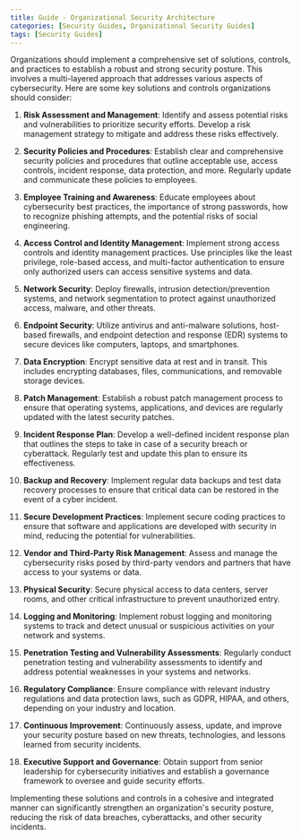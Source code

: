 ```yaml
---
title: Guide - Organizational Security Architecture 
categories: [Security Guides, Organizational Security Guides] 
tags: [Security Guides]
---
```


Organizations should implement a comprehensive set of solutions, controls, and practices to establish a robust and strong security posture. This involves a multi-layered approach that addresses various aspects of cybersecurity. Here are some key solutions and controls organizations should consider:

1. __Risk Assessment and Management__:
   Identify and assess potential risks and vulnerabilities to prioritize security efforts. Develop a risk management strategy to mitigate and address these risks effectively.

2. __Security Policies and Procedures__:
   Establish clear and comprehensive security policies and procedures that outline acceptable use, access controls, incident response, data protection, and more. Regularly update and communicate these policies to employees.

3. __Employee Training and Awareness__:
   Educate employees about cybersecurity best practices, the importance of strong passwords, how to recognize phishing attempts, and the potential risks of social engineering.

4. __Access Control and Identity Management__:
   Implement strong access controls and identity management practices. Use principles like the least privilege, role-based access, and multi-factor authentication to ensure only authorized users can access sensitive systems and data.

5. __Network Security__:
   Deploy firewalls, intrusion detection/prevention systems, and network segmentation to protect against unauthorized access, malware, and other threats.

6. __Endpoint Security__:
   Utilize antivirus and anti-malware solutions, host-based firewalls, and endpoint detection and response (EDR) systems to secure devices like computers, laptops, and smartphones.

7. __Data Encryption__:
  Encrypt sensitive data at rest and in transit. This includes encrypting databases, files, communications, and removable storage devices.

8. __Patch Management__:
  Establish a robust patch management process to ensure that operating systems, applications, and devices are regularly updated with the latest security patches.

9. __Incident Response Plan__:
  Develop a well-defined incident response plan that outlines the steps to take in case of a security breach or cyberattack. Regularly test and update this plan to ensure its effectiveness.

10. __Backup and Recovery__:
  Implement regular data backups and test data recovery processes to ensure that critical data can be restored in the event of a cyber incident.

11. __Secure Development Practices__:
  Implement secure coding practices to ensure that software and applications are developed with security in mind, reducing the potential for vulnerabilities.

12. __Vendor and Third-Party Risk Management__:
  Assess and manage the cybersecurity risks posed by third-party vendors and partners that have access to your systems or data.

13. __Physical Security__:
  Secure physical access to data centers, server rooms, and other critical infrastructure to prevent unauthorized entry.

14. __Logging and Monitoring__:
  Implement robust logging and monitoring systems to track and detect unusual or suspicious activities on your network and systems.

15. __Penetration Testing and Vulnerability Assessments__:
  Regularly conduct penetration testing and vulnerability assessments to identify and address potential weaknesses in your systems and networks.

16. __Regulatory Compliance__:
  Ensure compliance with relevant industry regulations and data protection laws, such as GDPR, HIPAA, and others, depending on your industry and location.

17. __Continuous Improvement__:
  Continuously assess, update, and improve your security posture based on new threats, technologies, and lessons learned from security incidents.

18. __Executive Support and Governance__:
  Obtain support from senior leadership for cybersecurity initiatives and establish a governance framework to oversee and guide security efforts.

Implementing these solutions and controls in a cohesive and integrated manner can significantly strengthen an organization's security posture, reducing the risk of data breaches, cyberattacks, and other security incidents.
